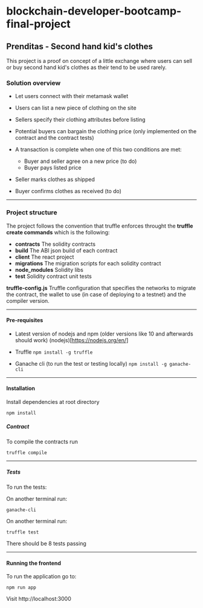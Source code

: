 # blockchain-developer-bootcamp-final-project

## Prenditas - Second hand kid's clothes

This project is a proof on concept of a little exchange where users can sell or buy second hand kid's clothes as
their tend to be used rarely.

### Solution overview

- Let users connect with their metamask wallet
- Users can list a new piece of clothing on the site
- Sellers specify their clothing attributes before listing
- Potential buyers can bargain the clothing price (only implemented on the contract and the contract tests)

- A transaction is complete when one of this two conditions are met:
  - Buyer and seller agree on a new price (to do)
  - Buyer pays listed price

- Seller marks clothes as shipped
- Buyer confirms clothes as received (to do)

---

### Project structure

The project follows the convention that truffle enforces throught the **truffle create commands** which is
the following:

- **contracts**
The solidity contracts
- **build**
The ABI json build of each contract
- **client**
The react project
- **migrations**
The migration scripts for each solidity contract
- **node_modules**
Solidity libs
- **test**
Solidity contract unit tests

**truffle-config.js**
Truffle configuration that specifies the networks to migrate the contract, the
wallet to use (in case of deploying to a testnet) and the compiler version.

---

#### Pre-requisites

- Latest version of nodejs and npm (older versions like 10 and afterwards should work)
(nodejs)[https://nodejs.org/en/]

- Truffle
`npm install -g truffle`

- Ganache cli (to run the test or testing locally)
`npm install -g ganache-cli`

---

#### Installation

Install dependencies at root directory

`npm install`

##### Contract

To compile the contracts run

`truffle compile`

---

##### Tests

To run the tests:

On another terminal run:

`ganache-cli`

On another terminal run:

`truffle test`

There should be 8 tests passing

---

#### Running the frontend

To run the application go to:

`npm run app`

Visit http://localhost:3000
